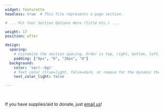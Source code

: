 ```yaml
---
widget: featurette
headless: true  # This file represents a page section.

# ... Put Your Section Options Here (title etc.) ...

weight: 17
position: after

design:
  spacing:
    # Customize the section spacing. Order is top, right, bottom, left.
    padding: ["0px", "0", "30px", "0"]
  background:
    color: 'var(--bg)'
    # Text color (true=light, false=dark, or remove for the dynamic theme color).
    text_color_light: false

---
```


</br>

If you have supplies/aid to donate, just <a href="mailto:sunflowerswales@gmail.com"><i class="fa-solid fa-envelope"></i> email us</a>!

</br>